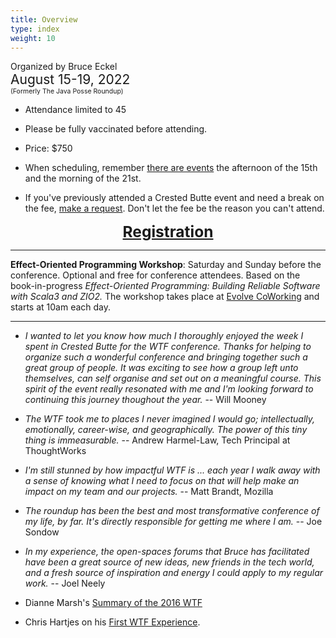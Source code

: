 ```yaml
---
title: Overview
type: index
weight: 10
---
```


Organized by Bruce Eckel<br/>
<span style="font-size:150%">August 15-19, 2022</span>
<span style="font-size:75%"><br/>(Formerly The Java Posse Roundup)</span>

- Attendance limited to 45

- Please be fully vaccinated before attending.

- Price: $750

- When scheduling, remember [there are events](/schedule) the afternoon of the
  15th and the morning of the 21st.

- If you've previously attended a Crested Butte event and need a break on the
  fee, <a href="/contact">make a request</a>. Don't let the fee be the reason
  you can't attend.

<div style="text-align:center;font-size:175%;font-weight:bold">
<a href = "/registration">Registration</a>
</div>

***

**Effect-Oriented Programming Workshop**: Saturday and Sunday before the
conference. Optional and free for conference attendees. Based on the
book-in-progress *Effect-Oriented Programming: Building Reliable Software with
Scala3 and ZIO2.* The workshop takes place at
[Evolve CoWorking](https://www.evolvework.co/) and starts at 10am each day.

***

- *I wanted to let you know how much I thoroughly enjoyed the week I spent in Crested Butte for the WTF conference. Thanks for helping to organize such a wonderful conference and bringing together such a great group of people. It was exciting to see how a group left unto themselves, can self organise and set out on a meaningful course. This spirit of the event really resonated with me and I'm looking forward to continuing this journey thoughout the year.* -- Will Mooney

- *The WTF took me to places I never imagined I would go; intellectually, emotionally, career-wise, and geographically. The power of this tiny thing is immeasurable.* -- Andrew Harmel-Law, Tech Principal at ThoughtWorks

- *I'm still stunned by how impactful WTF is ... each year I walk away with a sense of knowing what I need to focus on that will help make an impact on my team and our projects.* -- Matt Brandt, Mozilla

- *The roundup has been the best and most transformative conference of my life, by far. It's directly responsible for getting me where I am.* -- Joe Sondow

- *In my experience, the open-spaces forums that Bruce has facilitated have been a great source of new ideas, new friends in the tech world, and a fresh source of inspiration and energy I could apply to my regular work.* -- Joel Neely

- Dianne Marsh's [Summary of the 2016 WTF](http://diannemarsh.com/conference-summary-winter-tech-forum-2016/)

- Chris Hartjes on his [First WTF Experience](https://www.littlehart.net/atthekeyboard/2017/03/12/fighting-fear-and-loathing-in-crested-butte/).
